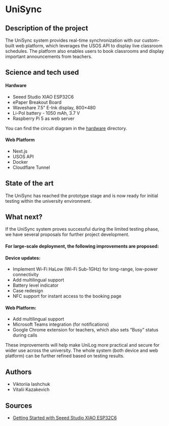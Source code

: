 # UniSync

## Description of the project

The UniSync system provides real-time synchronization with our custom-built web platform, which leverages the USOS API to display live classroom schedules. The platform also enables users to book classrooms and display important announcements from teachers.

## Science and tech used

#### Hardware

- Seeed Studio XIAO ESP32C6
- ePaper Breakout Board
- Waveshare 7.5" E-Ink display, 800×480
- Li-Pol battery - 1050 mAh, 3.7 V
- Raspberry Pi 5 as web server

You can find the circuit diagram in the [hardware](./hardware/) directory.

#### Web Platform

- Next.js
- USOS API
- Docker
- Cloudflare Tunnel

## State of the art

The UniSync has reached the prototype stage and is now ready for initial testing within the university environment.

## What next?

If the UniSync system proves successful during the limited testing phase, we have several proposals for further project development.

#### For large-scale deployment, the following improvements are proposed:

#### Device updates:

- Implement Wi-Fi HaLow (Wi-Fi Sub-1GHz) for long-range, low-power connectivity
- Add multilingual support
- Battery level indicator
- Case redesign
- NFC support for instant access to the booking page

#### Web Platform:

- Add multilingual support
- Microsoft Teams integration (for notifications)
- Google Chrome extension for teachers, which also sets “Busy” status during calls

These improvements will help make UniLog more practical and secure for wider use across the university. The whole system (both device and web platform) can be further refined based on testing results.

## Authors

- Viktoriia Iashchuk
- Vitalii Kazakevich

## Sources

- [Getting Started with Seeed Studio XIAO ESP32C6](https://wiki.seeedstudio.com/xiao_esp32c6_getting_started/)
